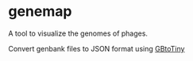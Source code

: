 # genemap
A tool to visualize the genomes of phages.

Convert genbank files to JSON format using [GBtoTiny](https://github.com/gregyjames/GBtoTiny)
